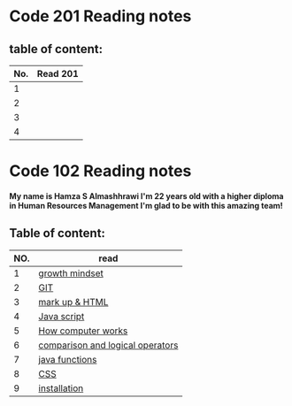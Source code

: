 # Code 201 Reading notes

## table of content:
|No.|Read 201|
|----|--------|
1|[]()
2|[]()
3|[]()
4|[]()




# Code 102 Reading notes 

#### My name is Hamza S Almashhrawi I'm 22 years old with a higher diploma in Human Resources Management I'm glad to be with this amazing team! 

## Table of content:
|NO.|read|
|---|-----|
1|[growth mindset](Read1.md)
2|[GIT](Read02.md)
3|[mark up & HTML](Read03.md)
4|[Java script](Read04a.md)
5|[How computer works](Read04b.md)
6|[comparison and logical operators](Read05.md)
7|[java functions](Read06.md)
8|[CSS](Read07.md)
9|[installation](Read09.md)
